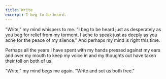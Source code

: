 ```yaml
---
title: Write
excerpt: I beg to be heard.
---
```


"Write,"
my mind whispers to me.
"I beg to be heard just as desperately
as you beg for relief from my torment.
I ache to speak just as deeply
as you ache for the peace of my silence."
And perhaps my mind is right this time.

Perhaps all the years I have spent
with my hands pressed against my ears
and over my mouth
to keep my voice in and my thoughts out
have taken their toll on both of us.

"Write," my mind begs me again.
"Write and set us both free."
